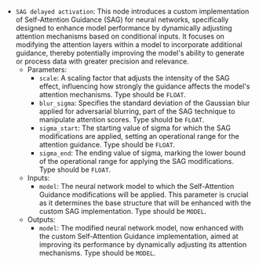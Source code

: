 - `SAG delayed activation`: This node introduces a custom implementation of Self-Attention Guidance (SAG) for neural networks, specifically designed to enhance model performance by dynamically adjusting attention mechanisms based on conditional inputs. It focuses on modifying the attention layers within a model to incorporate additional guidance, thereby potentially improving the model's ability to generate or process data with greater precision and relevance.
    - Parameters:
        - `scale`: A scaling factor that adjusts the intensity of the SAG effect, influencing how strongly the guidance affects the model's attention mechanisms. Type should be `FLOAT`.
        - `blur_sigma`: Specifies the standard deviation of the Gaussian blur applied for adversarial blurring, part of the SAG technique to manipulate attention scores. Type should be `FLOAT`.
        - `sigma_start`: The starting value of sigma for which the SAG modifications are applied, setting an operational range for the attention guidance. Type should be `FLOAT`.
        - `sigma_end`: The ending value of sigma, marking the lower bound of the operational range for applying the SAG modifications. Type should be `FLOAT`.
    - Inputs:
        - `model`: The neural network model to which the Self-Attention Guidance modifications will be applied. This parameter is crucial as it determines the base structure that will be enhanced with the custom SAG implementation. Type should be `MODEL`.
    - Outputs:
        - `model`: The modified neural network model, now enhanced with the custom Self-Attention Guidance implementation, aimed at improving its performance by dynamically adjusting its attention mechanisms. Type should be `MODEL`.
